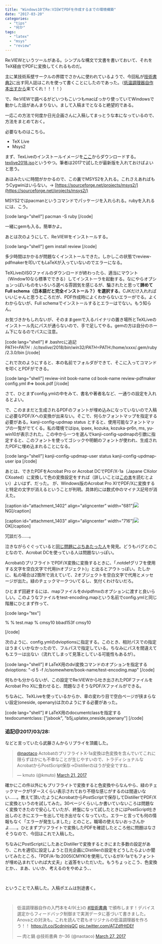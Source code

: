```yaml
---
title: "Windows10でRe:VIEWでPDFを作成するまでの環境構築"
date: "2017-03-20"
categories: 
  - "tips"
  - "何か"
tags: 
  - "latex"
  - "msys"
  - "review"
---
```


Re:VIEWというツールがある。シンプルな構文で文書を書いておいて、それをTeX経由でPDFに変換してくれるものだ。

主に某技術系壁サークルの界隈でさかんに使われているようで、今回私が[技術書典2](https://techbookfest.org/event/tbf02)に出す同人誌はこれを使って書くことにしたのであった。（[低温調理器自作本出すから](https://techbookfest.org/event/tbf02/circle/5649952705347584)来てくれ！！！！）

で、Re:VIEWで調べるがどいつもこいつもmacばっかり使っていてWindowsで動かした話があんまりない。まして入稿までとなると絶望的である。

一応この方法で何度か日光企画さんに入稿してまっとうな本になっているので、方法をまとめておく。

必要なものはこちら。

- TeX Live
- Msys2

まず、TexLiveのインストールイメージを[ここ](http://ftp.jaist.ac.jp/pub/CTAN/systems/texlive/Images/)からダウンロードする。[texlive2018.iso](http://ftp.jaist.ac.jp/pub/CTAN/systems/texlive/Images/)というやつ。筆者は2017で試したが最新版を入れておけばよいと思う。

あほみたいに時間がかかるので、この裏でMSYS2を入れる。これさえあればもうCygwinはいらない。→ [https://sourceforge.net/projects/msys2/](https://sourceforge.net/projects/msys2/)

MSYS2ではpacmanというコマンドでパッケージを入れられる。rubyを入れるには、こう。

\[code lang="shell"\] pacman -S ruby \[/code\]

一緒にgemも入る。簡単かよ。

あとは次のようにして、Re:VIEWをインストールする。

\[code lang="shell"\] gem install review \[/code\]

多少時間はかかるが問題なくインストールできた。しかしこの状態でreview-pdfmakerを叩いてもLaTeXが入っていないのでエラーになる。

TeXLiveのISOファイルのダウンロードが終わったら、適当にマウント（Window10なら標準でできる）してインストーラを起動する。なにやらオプションっぽいものをいろいろ選べる雰囲気を感じるが、騙されたと思って**諦めてFull schema（日本語だと完全インストール？）を選択する**。CJKだけ入れればいいじゃんと思うところだが、PDF作成時によくわからないエラーがでる。よくわからないが、Full schemaでインストールするとエラーはでない。もう知らん。

お気づきかもしれないが、そのままgemで入るバイナリの置き場所とTeXLiveのインストール先にパスが通らないので、手で足してやる。gemの方は自分のホーム下になるのでパスに注意。

\[code lang="shell"\] # .bashrcに追記 PATH=$PATH:/c/texlive/2018/bin/win32/ PATH=$PATH:/home/xxxx/.gem/ruby/2.3.0/bin \[/code\]

これで次のようにすると、本の名前でフォルダができて、そこに入ってコマンドを叩くとPDFができる。

\[code lang="shell"\] review-init book-name cd book-name review-pdfmaker config.yml #=> book.pdf \[/code\]

さて、ひとまずconfig.ymlの中をみて、書名や著者名など、一通りの設定を入れるとよい。

で、このままだと生成されるPDFのフォントが埋め込みになっていないので入稿に必要なPDF/Xへの変換が出来ない。そこで、何らかフォントマップを指定する必要がある。kanji-config-updmap status とすると、使用可能なフォントマップの一覧がでてくる。私の環境ではipa, ipaex, kozuka, kozuka-pr6n, ms, yu-win10が表示された。この中から一つを選んでkanji-config-updmapの引数に指定すると、このフォントを使ってゴシックや明朝のフォントが使われ、生成されたPDFに埋め込まれることになる。

\[code lang="shell"\] kanji-config-updmap-user status kanji-config-updmap-user ipa \[/code\]

あとは、できたPDFをAcrobat Pro or Acrobat DCでPDF/X-1a（Japane CXolor CXoated）に変換して色の変換設定をすれば（詳しいことは[この本](https://github.com/TechBooster/FirstStepReVIEW)を読むとよい）よいはず、だった。 が、Windows版のAcrobat Pro XIでPDF/Xに変換すると特定の文字が消えるということが判明。具体的には数式中のマイナス記号が消えた。

\[caption id="attachment\_1402" align="aligncenter" width="681"\]![](https://blog.naotaco.com/assets/images/posts/2017/03/pdf_error.png) NG\[/caption\]

\[caption id="attachment\_1403" align="aligncenter" width="716"\]![](https://blog.naotaco.com/assets/images/posts/2017/03/pdf_ok.png) OK\[/caption\]

冗談だろ……。

泣きながらぐぐっていると[同じ問題にぶちあたった人](http://oku.edu.mie-u.ac.jp/tex/mod/forum/discuss.php?d=1513)を発見。どうもバグとのことなので、Acrobat DCを使っている人は問題ないっぽい。

AcrobatのプリフライトでPDF/X変換に変換するときに、「.notdefグリフを使用する文字を空白文字で代用(nオブジェクト)」と出るとアウトっぽい。たしかに、私の場合は2箇所で消えていて、2オブジェクトを空白文字で代用とメッセージが出た。緑のチェックマークついてるし、気付くわけないだろ。

ひとまず回避するには、mapファイルをdvipdfmxのオプションに渡すと良いらしい。このようなファイルをtest-encoding.mapという名前でconfig.ymlと同じ階層にひとまず作って、

\[code lang="tex"\]

% % test.map % cmsy10 bbad153f cmsy10

\[/code\]

次のように、config.ymlのdvioptionsに指定する。このとき、相対パスでの指定はうまくいかなかったので、フルパスで指定している。ちなみにパスを間違えてもエラーは出ない（流れてしまって見落としている可能性もあるが）。

\[code lang="shell"\] # LaTeX用のdvi変換コマンドのオプションを指定する dvioptions: "-d 5 -f /c/somewhere/book-name/test-encoding.map" \[/code\]

何もかも分からないが、この設定でRe:VIEWから吐き出されたPDFファイルをAcrobat Pro XIに食わせると、問題なさそうなPDF/Xファイルができる。

ちなみに、TeXLiveを使っているからか、章の変わり目で空白ページが挟まらない設定(oneside, openany)は次のようにする必要があった。

\[code lang="shell"\] # LaTeX用のdocumentclassを指定する texdocumentclass: \["jsbook", "b5j,uplatex,oneside,openany"\] \[/code\]

### 追記@2017/03/28:

などと言っていたら武藤さんからリプライを頂戴した。

<blockquote class="twitter-tweet" data-lang="en"><p dir="ltr" lang="ja"><a href="https://twitter.com/naotaco">@naotaco</a> ActobatのプリフライトX-1a変換は色変換を含んでいてこれに限らずほかにも不幸なことが生じやすいので、トラディショナルなAcrobatからPostScript保存→Distillerのほうが安全ですね…</p>— kmuto (@kmuto) <a href="https://twitter.com/kmuto/status/843981656532819968">March 21, 2017</a></blockquote>

<script async src="//platform.twitter.com/widgets.js" charset="utf-8"></script>

確かにこの件以外にもプリフライトで変換すると色変換やらなんやら、緑のチェックマークが1ダースくらい表示されており不穏な感じがするのは間違いない……。教えて頂いたようにAcrobatからPostScriptで保存してDistillerでPDF/Xに変換というのを試してみた。30ページくらいしか書いていないころは問題なく変換できたので安心していたが、終盤になって試したときにはPostScript吐き出しのときにエラーを出して吐き出せなくなっていた。エラーと言っても何の情報もなく「エラーが発生しました」とのこと。職場の使えないおっさんかよ……。ひとまずプリフライトで変換したPDFを確認したところ他に問題はなさそうなので、今回はこれで入稿した。

ちなみにPostScriptにしたあとDistillerで変換するときにまた多数の設定があり、これを適切に設定しようと日光企画にDistillerの設定をどうしたらよいか聞いてみたところ、「PDF/A-1b:2005(CMYK)を使用しているがX-1aでもフォントが埋め込まれていれば大丈夫」と返答をいただいた。もうちょっとこう、色変換とか、、まあ、いいか、考えるのをやめよう、、

 

ということで入稿した。入稿ポエムは別途書く。

 

<blockquote class="twitter-tweet" data-lang="en"><p dir="ltr" lang="ja">低温調理器自作の入門本を4/9(土)の <a href="https://twitter.com/hashtag/%E6%8A%80%E8%A1%93%E6%9B%B8%E5%85%B8?src=hash">#技術書典</a> で頒布します！デバイス選定からフィードバック制御まで実測データに基づいて書きました。Anovaとの対決も。これを読んで君もオリジナルの低温調理器を作ろう！！ <a href="https://t.co/ScdnjnjsQC">https://t.co/ScdnjnjsQC</a> <a href="https://t.co/ATZdfHtDEf">pic.twitter.com/ATZdfHtDEf</a></p>— 肉と鍋 @技術書典 か-36 (@naotaco) <a href="https://twitter.com/naotaco/status/846330210404347904">March 27, 2017</a></blockquote>

<script async src="//platform.twitter.com/widgets.js" charset="utf-8"></script>
